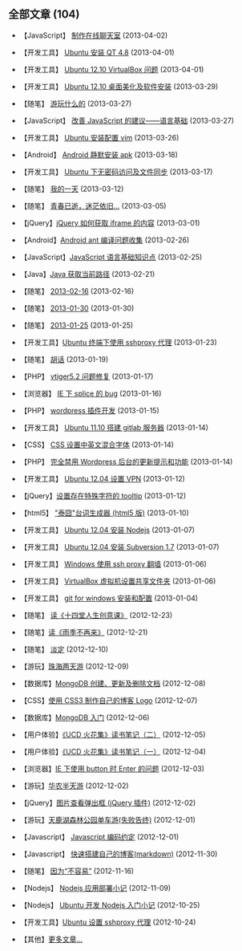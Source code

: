 ## 全部文章 (104)

* 【JavaScript】 [制作在线聊天室](?2013/04/02/node_chat) (2013-04-02)

* 【开发工具】 [Ubuntu 安装 QT 4.8](?2013/04/01/installing_qt) (2013-04-01)

* 【开发工具】 [Ubuntu 12.10 VirtualBox 问题](?2013/04/01/ubuntu_vbox_install) (2013-04-01)

* 【开发工具】 [Ubuntu 12.10 桌面美化及软件安装](?2013/03/29/ubuntu_desktop) (2013-03-29)

* 【随笔】 [游玩什么的](?2013/03/27/sui_bi) (2013-03-27)

* 【JavaScript】 [改善 JavaScript 的建议——语言基础](?2013/03/27/javascript_base_advice) (2013-03-27)

* 【开发工具】 [Ubuntu 安装配置 vim](?2013/03/26/ubuntu_vim) (2013-03-26)

* 【Android】 [Android 静默安装 apk](?2013/03/18/android_install) (2013-03-18)

* 【开发工具】 [Ubuntu 下无密码访问及文件同步](?2013/03/17/ssh_rsync) (2013-03-17)

* 【随笔】 [我的一天](?2013/03/12/sui_bi) (2013-03-12)

* 【随笔】 [青春已逝，迷茫依旧…](?2013/03/05/sui_bi) (2013-03-05)

* 【jQuery】[jQuery 如何获取 iframe 的内容](?2013/03/01/access_iframe) (2013-03-01)

* 【Android】[Android ant 编译问题收集](?2013/02/26/android_ant_problem) (2013-02-26)

* 【JavaScript】[JavaScript 语言基础知识点](?2013/02/25/javascript_base) (2013-02-25)

* 【Java】[Java 获取当前路径](?2013/02/21/java_get_cur_path) (2013-02-21)

* 【随笔】 [2013-02-16](?2013/02/16/sui_bi) (2013-02-16)

* 【随笔】 [2013-01-30](?2013/01/30/sui_bi) (2013-01-30)

* 【随笔】 [2013-01-25](?2013/01/25/sui_bi) (2013-01-25)

* 【开发工具】[Ubuntu 终端下使用 sshproxy 代理](?2013/01/23/terminal_sshproxy_socks) (2013-01-23)

* 【随笔】 [胡话](?2013/01/19/hu_hua) (2013-01-19)

* 【PHP】 [vtiger5.2 问题修复](?2013/01/17/vtiger_bug) (2013-01-17)

* 【浏览器】 [IE 下 splice 的 bug](?2013/01/16/splice_in_ie) (2013-01-16)

* 【PHP】 [wordpress 插件开发](?2013/01/15/wordpress_plugin) (2013-01-15)

* 【开发工具】 [Ubuntu 11.10 搭建 gitlab 服务器](?2013/01/14/gitlab_installation) (2013-01-14)

* 【CSS】 [CSS 设置中英文混合字体](?2013/01/14/css_font_setting) (2013-01-14)

* 【PHP】 [完全禁用 Wordpress 后台的更新提示和功能](?2013/01/14/hidden_wordpress_update) (2013-01-14)

* 【开发工具】 [Ubuntu 12.04 设置 VPN](?2013/01/12/ubuntu_set_vpn) (2013-01-12)

* 【jQuery】[设置存在特殊字符的 tooltip](?2013/01/12/title_special_character) (2013-01-12)

* 【html5】 ["泰囧"台词生成器 (html5 版)](?2013/01/10/fill_text) (2013-01-10)

* 【开发工具】 [Ubuntu 12.04 安装 Nodejs](?2013/01/07/installing_node_on_ubuntu) (2013-01-07)

* 【开发工具】 [Ubuntu 12.04 安装 Subversion 1.7](?2013/01/07/installing_subversion_on_ubuntu) (2013-01-07)

* 【开发工具】 [Windows 使用 ssh proxy 翻墙](?2013/01/06/windows_bitvise) (2013-01-06)

* 【开发工具】 [VirtualBox 虚拟机设置共享文件夹](?2013/01/06/vbox_share) (2013-01-06)

* 【开发工具】 [git for windows 安装和配置](?2013/01/04/git_for_windows) (2013-01-04)

* 【随笔】 [读《十四堂人生创意课》](?2012/12/23/zhuangtai) (2012-12-23)

* 【随笔】[读《雨季不再来》](?2012/12/21/yu_ji_bu_zai_lai) (2012-12-21)

* 【随笔】 [淡定](?2012/12/10/dan_ding) (2012-12-10)

* 【游玩】[珠海两天游](?2012/12/09/zhu_hai_trip) (2012-12-09)

* 【数据库】[MongoDB 创建、更新及删除文档](?2012/12/08/mongodb_insert_update_remove) (2012-12-08)

* 【CSS】[使用 CSS3 制作自己的博客 Logo](?2012/12/07/css3_blog_logo) (2012-12-07)

* 【数据库】[MongoDB 入门](?2012/12/06/mongodb_started) (2012-12-06)

* 【用户体验】[《UCD 火花集》读书笔记（二）](?2012/12/05/ucd_book) (2012-12-05)

* 【用户体验】[《UCD 火花集》读书笔记（一）](?2012/12/04/ucd_book) (2012-12-04)

* 【浏览器】[IE 下使用 button 时 Enter 的问题](?2012/12/03/ie_enter_button_bug) (2012-12-03)

* 【游玩】[华农半天游](?2012/12/02/hua_nong_trip) (2012-12-02)

* 【jQuery】[图片查看弹出框 (jQuery 插件)](?2012/12/02/jquery_imagebox) (2012-12-02)

* 【游玩】[天鹿湖森林公园单车游(失败告终)](?2012/12/01/tianluhu_cycle_trip) (2012-12-01)

* 【Javascript】 [Javascript 编码约定](?2012/12/01/javascript_coding_convention) (2012-12-01)

* 【Javascript】 [快速搭建自己的博客(markdown)](?2012/11/30/build_markdown_blog) (2012-11-30)

* 【随笔】 [因为“不容易”](?2012/11/16/because_not_easy) (2012-11-16)

* 【Nodejs】 [Nodejs 应用部署小记](?2012/11/09/nodejs_deploy) (2012-11-09)

* 【Nodejs】 [Ubuntu 开发 Nodejs 入门小记](?2012/10/25/nodejs_get_started) (2012-10-25)

* 【开发工具】[Ubuntu 设置 sshproxy 代理](?2012/10/24/ubuntu_sshproxy) (2012-10-24)

* 【其他】[更多文章...](http://qing.weibo.com/2292826740/profile) 
